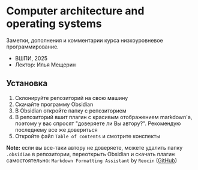 # Computer architecture and operating systems

Заметки, дополнения и комментарии курса низкоуровневое программирование.
- ВШПИ, 2025
- Лектор: Илья Мещерин 

## Установка
1. Склонируйте репозиторий на свою машину
2. Скачайте программу Obsidian
3. В Obsidian откройте папку с репозиторием
4. В репозиторий вшит плагин с красивым отображением markdown'а, поэтому у вас спросят "доверяете ли Вы автору?". Рекомендую последнему все же довериться
5. Откройте файл `Table of contents` и смотрите конспекты

**Note:** если вы все-таки автору не доверяете, можете удалить папку `.obsidian` в репозитории, переоткрыть Obsidian и скачать плагин самостоятельно: `Markdown Formatting Assistant` by `Reocin` ([GitHub](https://github.com/Reocin/obsidian-markdown-formatting-assistant-plugin))
